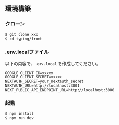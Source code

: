 ## 環境構築

### クローン
```
$ git clone xxx
$ cd typing/front
```
### .env.localファイル
以下の内容で、`.env.local` を作成してください。
```
GOOGLE_CLIENT_ID=xxxxx
GOOGLE_CLIENT_SECRET=xxxxx
NEXTAUTH_SECRET=your_nextauth_secret
NEXTAUTH_URL=http://localhost:3001
NEXT_PUBLIC_API_ENDPOINT_URL=http://localhost:3000
```

### 起動
```
$ npm install
$ npm run dev
```
